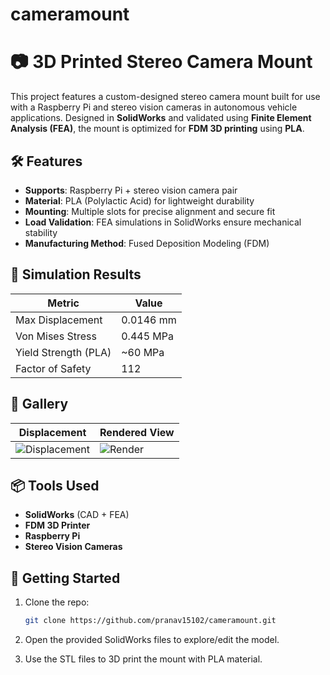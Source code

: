 # cameramount

# 📷 3D Printed Stereo Camera Mount

This project features a custom-designed stereo camera mount built for use with a Raspberry Pi and stereo vision cameras in autonomous vehicle applications. Designed in **SolidWorks** and validated using **Finite Element Analysis (FEA)**, the mount is optimized for **FDM 3D printing** using **PLA**.

## 🛠️ Features

- **Supports**: Raspberry Pi + stereo vision camera pair
- **Material**: PLA (Polylactic Acid) for lightweight durability
- **Mounting**: Multiple slots for precise alignment and secure fit
- **Load Validation**: FEA simulations in SolidWorks ensure mechanical stability
- **Manufacturing Method**: Fused Deposition Modeling (FDM)

## 🧪 Simulation Results

| Metric              | Value          |
|---------------------|----------------|
| Max Displacement    | 0.0146 mm      |
| Von Mises Stress    | 0.445 MPa      |
| Yield Strength (PLA)| ~60 MPa        |
| Factor of Safety    | 112            |

## 📸 Gallery

| Displacement | Rendered View |
|--------------|----------------|
| ![Displacement](./mount1.jpg) | ![Render](./mount2.jpg) |

## 📦 Tools Used

- **SolidWorks** (CAD + FEA)
- **FDM 3D Printer**
- **Raspberry Pi**
- **Stereo Vision Cameras**

## 🚀 Getting Started

1. Clone the repo:
   ```bash
   git clone https://github.com/pranav15102/cameramount.git

2. Open the provided SolidWorks files to explore/edit the model.

3. Use the STL files to 3D print the mount with PLA material.
